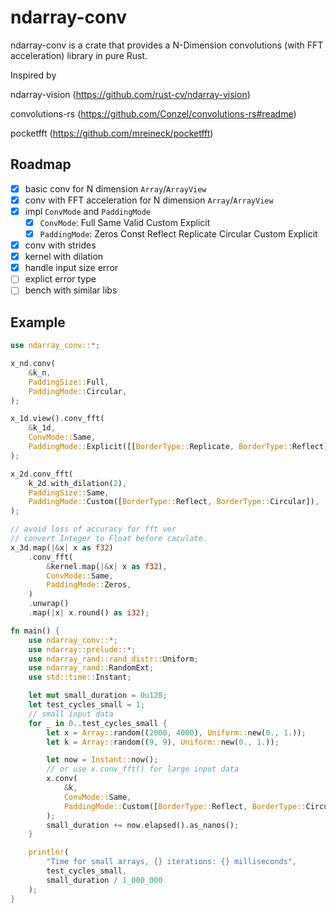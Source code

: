 # ndarray-conv

ndarray-conv is a crate that provides a N-Dimension convolutions (with FFT acceleration) library in pure Rust.

Inspired by

ndarray-vision (https://github.com/rust-cv/ndarray-vision)

convolutions-rs (https://github.com/Conzel/convolutions-rs#readme)

pocketfft (https://github.com/mreineck/pocketfft)

## Roadmap

- [x] basic conv for N dimension `Array`/`ArrayView`
- [x] conv with FFT acceleration for N dimension `Array`/`ArrayView`
- [x] impl `ConvMode` and `PaddingMode`
  - [x] `ConvMode`: Full Same Valid Custom Explicit
  - [x] `PaddingMode`: Zeros Const Reflect Replicate Circular Custom Explicit
- [x] conv with strides
- [x] kernel with dilation
- [x] handle input size error
- [ ] explict error type
- [ ] bench with similar libs

## Example

```rust
use ndarray_conv::*;

x_nd.conv(
    &k_n,
    PaddingSize::Full,
    PaddingMode::Circular,
);

x_1d.view().conv_fft(
    &k_1d,
    ConvMode::Same,
    PaddingMode::Explicit([[BorderType::Replicate, BorderType::Reflect]]),
);

x_2d.conv_fft(
    k_2d.with_dilation(2),
    PaddingSize::Same,
    PaddingMode::Custom([BorderType::Reflect, BorderType::Circular]),
);

// avoid loss of accuracy for fft ver
// convert Integer to Float before caculate.
x_3d.map(|&x| x as f32)
    .conv_fft(
        &kernel.map(|&x| x as f32),
        ConvMode::Same,
        PaddingMode::Zeros,
    )
    .unwrap()
    .map(|x| x.round() as i32);
```

```rust
fn main() {
    use ndarray_conv::*;
    use ndarray::prelude::*;
    use ndarray_rand::rand_distr::Uniform;
    use ndarray_rand::RandomExt;
    use std::time::Instant;

    let mut small_duration = 0u128;
    let test_cycles_small = 1;
    // small input data
    for _ in 0..test_cycles_small {
        let x = Array::random((2000, 4000), Uniform::new(0., 1.));
        let k = Array::random((9, 9), Uniform::new(0., 1.));

        let now = Instant::now();
        // or use x.conv_fft() for large input data
        x.conv(
            &k,
            ConvMode::Same,
            PaddingMode::Custom([BorderType::Reflect, BorderType::Circular]),
        );
        small_duration += now.elapsed().as_nanos();
    }

    println!(
        "Time for small arrays, {} iterations: {} milliseconds",
        test_cycles_small,
        small_duration / 1_000_000
    );
}
```
